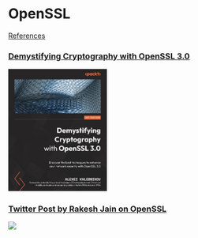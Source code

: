 # OpenSSL
[References](openssl.md)

### [Demystifying Cryptography with OpenSSL 3.0](bookmarks/books/9781800560345.md)
[<img alt="9781800560345" src="../../covers/9781800560345.jpg" width="200"/>](bookmarks/books/9781800560345.md)

### [Twitter Post by Rakesh Jain on OpenSSL](bookmarks/sites/twitter-post-by-rakesh-jain-on-openssl.md)
[<img src="../../covers/twitter.jpg" width="200"/>](bookmarks/sites/twitter-post-by-rakesh-jain-on-openssl.md)
